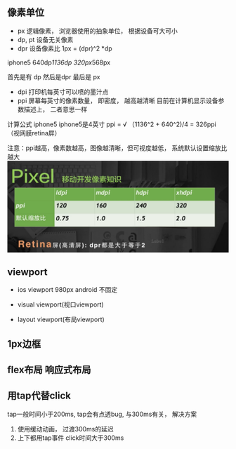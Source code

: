 ## 像素单位

- px 逻辑像素， 浏览器使用的抽象单位， 根据设备可大可小
- dp, pt 设备无关像素
- dpr 设备像素比
 1px = (dpr)^2 *dp
 
 iphone5 640dp*1136dp 320px*568px
 
 首先是有 dp 然后是dpr 最后是 px
 
- dpi 打印机每英寸可以喷的墨汁点
- ppi 屏幕每英寸的像素数量， 即密度， 越高越清晰
目前在计算机显示设备参数描述上， 二者意思一样

 计算公式 iphone5 iphone5是4英寸
 ppi = √ （1136^2 + 640^2)/4 = 326ppi （视网膜retina屏）
 
注意：ppi越高，像素数越高，图像越清晰，但可视度越低， 系统默认设置缩放比越大
![](/assets/TIM截图20170730155045.png)


## viewport
- ios viewport 980px   android 不固定
- visual viewport(视口viewport)

- layout viewport(布局viewport) 

## 1px边框


## flex布局 响应式布局


 ## 用tap代替click
 tap一般时间小于200ms, tap会有点透bug, 与300ms有关， 解决方案
 1. 使用缓动动画， 过渡300ms的延迟
 2. 上下都用tap事件
 click时间大于300ms
 
 
 
 